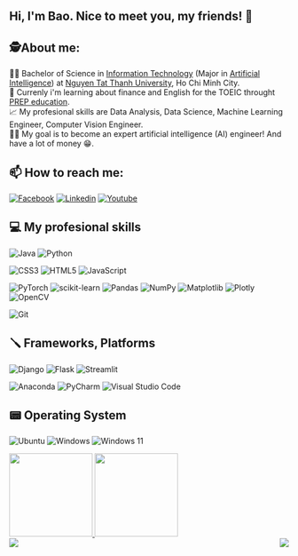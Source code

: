 ## Hi, I'm Bao. Nice to meet you, my friends! 🙋
## 🕵️About me:
  🧑‍🎓 Bachelor of Science in [Information Technology](https://www.youtube.com/watch?v=XZrckLYqdys) (Major in [Artificial Intelligence](https://www.youtube.com/watch?v=c0m6yaGlZh4)) at [Nguyen Tat Thanh University](https://ntt.edu.vn/), Ho Chi Minh City. <br>
  📖 Currenly i'm learning about finance and English for the TOEIC throught [PREP education](https://prepedu.com/vi/). <br/>
  📈 My profesional skills are Data Analysis, Data Science, Machine Learning Engineer, Computer Vision Engineer.<br/>
  🧗‍♂ My goal is to become an expert artificial intelligence (AI) engineer! And have a lot of money 😁.
## 📫 How to reach me: 

[![Facebook](https://img.shields.io/badge/Facebook-%231877F2.svg?style=for-the-badge&logo=Facebook&logoColor=white)](https://www.facebook.com/giabao661)
[![Linkedin](https://img.shields.io/badge/linkedin-%230077B5.svg?style=for-the-badge&logo=linkedin&logoColor=white)](https://www.linkedin.com/in/giabaoDS/)
[![Youtube](https://img.shields.io/badge/YouTube-%23FF0000.svg?style=for-the-badge&logo=YouTube&logoColor=white)](https://www.youtube.com/@giabao1710)


## 💻 My profesional skills
![Java](https://img.shields.io/badge/java-%23ED8B00.svg?style=for-the-badge&logo=openjdk&logoColor=white)
![Python](https://img.shields.io/badge/python-3670A0?style=for-the-badge&logo=python&logoColor=ffdd54)

![CSS3](https://img.shields.io/badge/css3-%231572B6.svg?style=for-the-badge&logo=css3&logoColor=white)
![HTML5](https://img.shields.io/badge/html5-%23E34F26.svg?style=for-the-badge&logo=html5&logoColor=white)
![JavaScript](https://img.shields.io/badge/javascript-%23323330.svg?style=for-the-badge&logo=javascript&logoColor=%23F7DF1E)

![PyTorch](https://img.shields.io/badge/PyTorch-%23EE4C2C.svg?style=for-the-badge&logo=PyTorch&logoColor=white)
![scikit-learn](https://img.shields.io/badge/scikit--learn-%23F7931E.svg?style=for-the-badge&logo=scikit-learn&logoColor=white)
![Pandas](https://img.shields.io/badge/pandas-%23150458.svg?style=for-the-badge&logo=pandas&logoColor=white)
![NumPy](https://img.shields.io/badge/numpy-%23013243.svg?style=for-the-badge&logo=numpy&logoColor=white)
![Matplotlib](https://img.shields.io/badge/Matplotlib-%23ffffff.svg?style=for-the-badge&logo=Matplotlib&logoColor=black)
![Plotly](https://img.shields.io/badge/Plotly-%233F4F75.svg?style=for-the-badge&logo=plotly&logoColor=white)
![OpenCV](https://img.shields.io/badge/opencv-%23white.svg?style=for-the-badge&logo=opencv&logoColor=white)

![Git](https://img.shields.io/badge/git-%23F05033.svg?style=for-the-badge&logo=git&logoColor=white)
## 🪛 Frameworks, Platforms
![Django](https://img.shields.io/badge/django-%23092E20.svg?style=for-the-badge&logo=django&logoColor=white)
![Flask](https://img.shields.io/badge/flask-%23000.svg?style=for-the-badge&logo=flask&logoColor=white)
![Streamlit](https://img.shields.io/badge/Streamlit-%23FE4B4B.svg?style=for-the-badge&logo=streamlit&logoColor=white)

![Anaconda](https://img.shields.io/badge/Anaconda-%2344A833.svg?style=for-the-badge&logo=anaconda&logoColor=white)
![PyCharm](https://img.shields.io/badge/pycharm-143?style=for-the-badge&logo=pycharm&logoColor=black&color=black&labelColor=green)
![Visual Studio Code](https://img.shields.io/badge/Visual%20Studio%20Code-0078d7.svg?style=for-the-badge&logo=visual-studio-code&logoColor=white)

## 📟 Operating System
![Ubuntu](https://img.shields.io/badge/Ubuntu-E95420?style=for-the-badge&logo=ubuntu&logoColor=white)
![Windows](https://img.shields.io/badge/Windows-0078D6?style=for-the-badge&logo=windows&logoColor=white)
![Windows 11](https://img.shields.io/badge/Windows%2011-%230079d5.svg?style=for-the-badge&logo=Windows%2011&logoColor=white)

<a href="https://github.com/malrins1710">
  <img height="150" src="https://github-readme-stats.vercel.app/api?username=malrins1710&show_icons=true&theme=prussian&hide=contribs,prs" />
</a>
<a href="https://github.com/malrins1710">
  <img height="150" src="https://github-readme-stats.vercel.app/api/top-langs?username=malrins1710&layout=compact&langs_count=8&theme=algolia" />
</a>

<div align="center">
  <a href="https://github.com/malrins1710/Titanic_ML">
    <img align="left" src="https://github-readme-stats.vercel.app/api/pin/?username=malrins1710&repo=Titanic_ML&theme=ambient_gradient" />
  </a>
  <a href="https://github.com/malrins1710/Python">
    <img align="right" src="https://github-readme-stats.vercel.app/api/pin/?username=malrins1710&repo=Python&theme=ambient_gradient" />
  </a>
</div>


  

